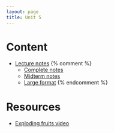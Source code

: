 ```yaml
---
layout: page
title: Unit 5
---
```


# Content

* [Lecture notes](/materials/life_history.handouts.pdf)
{% comment %} 
    * [Complete notes](materials/life_history.complete.pdf)
	* [Midterm notes](materials/life_history.cut.complete.pdf)
    * [Large format](/materials/life_history.large.pdf)
{% endcomment %} 

# Resources

* [Exploding fruits video](https://www.youtube.com/watch?v=OB0P3mx_lxY)

